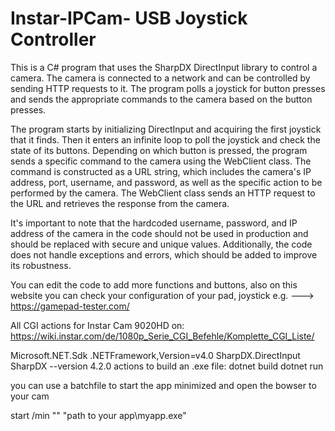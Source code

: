 # Instar-IPCam- USB Joystick Controller
This is a C# program that uses the SharpDX DirectInput library to control a camera. 
The camera is connected to a network and can be controlled by sending HTTP requests to it. 
The program polls a joystick for button presses and sends the appropriate commands to the camera based on the button presses.

The program starts by initializing DirectInput and acquiring the first joystick that it finds. 
Then it enters an infinite loop to poll the joystick and check the state of its buttons. 
Depending on which button is pressed, the program sends a specific command to the camera using the WebClient class. 
The command is constructed as a URL string, which includes the camera's IP address, port, username, and password, 
as well as the specific action to be performed by the camera. 
The WebClient class sends an HTTP request to the URL and retrieves the response from the camera.

It's important to note that the hardcoded username, password, 
and IP address of the camera in the code should not be used in production and should be replaced with secure and unique values. 
Additionally, the code does not handle exceptions and errors, which should be added to improve its robustness.

You can edit the code to add more functions and buttons, also on this website you can check your configuration of your pad, joystick e.g. 
---> https://gamepad-tester.com/

All CGI actions for Instar Cam 9020HD on: https://wiki.instar.com/de/1080p_Serie_CGI_Befehle/Komplette_CGI_Liste/

Microsoft.NET.Sdk
.NETFramework,Version=v4.0
SharpDX.DirectInput
SharpDX --version 4.2.0
actions to build an .exe file:
dotnet build
dotnet run

you can use a batchfile to start the app minimized and open the bowser to your cam

start /min "" "path to your app\myapp.exe" 
